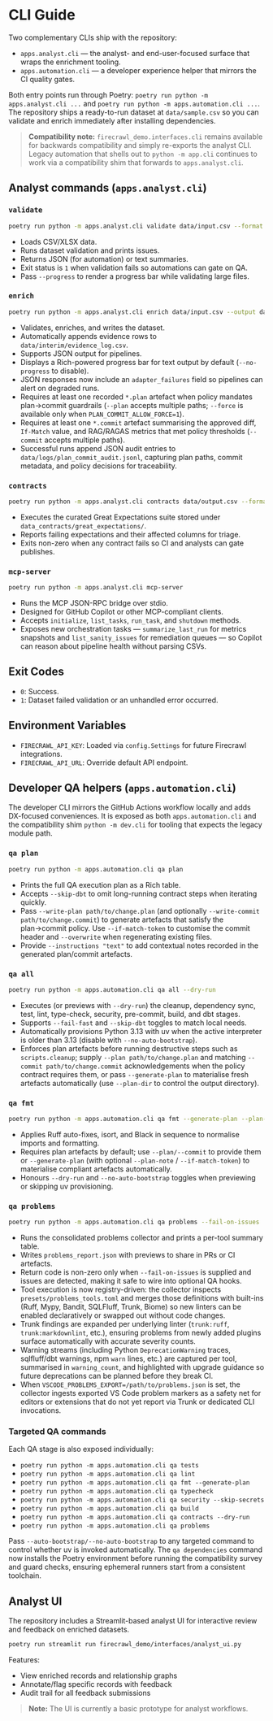 # CLI Guide

Two complementary CLIs ship with the repository:

- `apps.analyst.cli` — the analyst- and end-user-focused surface that wraps the enrichment tooling.
- `apps.automation.cli` — a developer experience helper that mirrors the CI quality gates.

Both entry points run through Poetry: `poetry run python -m apps.analyst.cli ...` and `poetry run python -m apps.automation.cli ...`.
The repository ships a ready-to-run dataset at `data/sample.csv` so you can validate and
enrich immediately after installing dependencies.

> **Compatibility note:** `firecrawl_demo.interfaces.cli` remains available for backwards compatibility and simply re-exports the analyst CLI. Legacy automation that shells out to `python -m app.cli` continues to work via a compatibility shim that forwards to `apps.analyst.cli`.

## Analyst commands (`apps.analyst.cli`)

### `validate`

```bash
poetry run python -m apps.analyst.cli validate data/input.csv --format json
```

- Loads CSV/XLSX data.
- Runs dataset validation and prints issues.
- Returns JSON (for automation) or text summaries.
- Exit status is `1` when validation fails so automations can gate on QA.
- Pass `--progress` to render a progress bar while validating large files.

### `enrich`

```bash
poetry run python -m apps.analyst.cli enrich data/input.csv --output data/output.csv --plan plans/run.plan --commit commits/run.commit --format text
```

- Validates, enriches, and writes the dataset.
- Automatically appends evidence rows to `data/interim/evidence_log.csv`.
- Supports JSON output for pipelines.
- Displays a Rich-powered progress bar for text output by default (`--no-progress` to disable).
- JSON responses now include an `adapter_failures` field so pipelines can alert on degraded runs.
- Requires at least one recorded `*.plan` artefact when policy mandates plan→commit guardrails (`--plan` accepts multiple paths; `--force` is available only when `PLAN_COMMIT_ALLOW_FORCE=1`).
- Requires at least one `*.commit` artefact summarising the approved diff, `If-Match` value, and RAG/RAGAS metrics that met policy thresholds (`--commit` accepts multiple paths).
- Successful runs append JSON audit entries to `data/logs/plan_commit_audit.jsonl`, capturing plan paths, commit metadata, and policy decisions for traceability.

### `contracts`

```bash
poetry run python -m apps.analyst.cli contracts data/output.csv --format json
```

- Executes the curated Great Expectations suite stored under `data_contracts/great_expectations/`.
- Reports failing expectations and their affected columns for triage.
- Exits non-zero when any contract fails so CI and analysts can gate publishes.

### `mcp-server`

```bash
poetry run python -m apps.analyst.cli mcp-server
```

- Runs the MCP JSON-RPC bridge over stdio.
- Designed for GitHub Copilot or other MCP-compliant clients.
- Accepts `initialize`, `list_tasks`, `run_task`, and `shutdown` methods.
- Exposes new orchestration tasks — `summarize_last_run` for metrics snapshots and
  `list_sanity_issues` for remediation queues — so Copilot can reason about pipeline
  health without parsing CSVs.

## Exit Codes

- `0`: Success.
- `1`: Dataset failed validation or an unhandled error occurred.

## Environment Variables

- `FIRECRAWL_API_KEY`: Loaded via `config.Settings` for future Firecrawl integrations.
- `FIRECRAWL_API_URL`: Override default API endpoint.

## Developer QA helpers (`apps.automation.cli`)

The developer CLI mirrors the GitHub Actions workflow locally and adds DX-focused conveniences. It is exposed as both `apps.automation.cli` and the compatibility shim `python -m dev.cli` for tooling that expects the legacy module path.

### `qa plan`

```bash
poetry run python -m apps.automation.cli qa plan
```

- Prints the full QA execution plan as a Rich table.
- Accepts `--skip-dbt` to omit long-running contract steps when iterating quickly.
- Pass `--write-plan path/to/change.plan` (and optionally `--write-commit path/to/change.commit`) to generate artefacts that satisfy the plan→commit policy. Use `--if-match-token` to customise the commit header and `--overwrite` when regenerating existing files.
- Provide `--instructions "text"` to add contextual notes recorded in the generated plan/commit artefacts.

### `qa all`

```bash
poetry run python -m apps.automation.cli qa all --dry-run
```

- Executes (or previews with `--dry-run`) the cleanup, dependency sync, test, lint, type-check, security, pre-commit, build, and dbt stages.
- Supports `--fail-fast` and `--skip-dbt` toggles to match local needs.
- Automatically provisions Python 3.13 with uv when the active interpreter is older than 3.13 (disable with `--no-auto-bootstrap`).
- Enforces plan artefacts before running destructive steps such as `scripts.cleanup`; supply `--plan path/to/change.plan` and matching `--commit path/to/change.commit` acknowledgements when the policy contract requires them, or pass `--generate-plan` to materialise fresh artefacts automatically (use `--plan-dir` to control the output directory).

### `qa fmt`

```bash
poetry run python -m apps.automation.cli qa fmt --generate-plan --plan-dir tmp/plans
```

- Applies Ruff auto-fixes, isort, and Black in sequence to normalise imports and formatting.
- Requires plan artefacts by default; use `--plan/--commit` to provide them or `--generate-plan` (with optional `--plan-note` / `--if-match-token`) to materialise compliant artefacts automatically.
- Honours `--dry-run` and `--no-auto-bootstrap` toggles when previewing or skipping uv provisioning.

### `qa problems`

```bash
poetry run python -m apps.automation.cli qa problems --fail-on-issues
```

- Runs the consolidated problems collector and prints a per-tool summary table.
- Writes `problems_report.json` with previews to share in PRs or CI artefacts.
- Return code is non-zero only when `--fail-on-issues` is supplied and issues are detected, making it safe to wire into optional QA hooks.
- Tool execution is now registry-driven: the collector inspects `presets/problems_tools.toml` and merges those definitions with built-ins (Ruff, Mypy, Bandit, SQLFluff, Trunk, Biome) so new linters can be enabled declaratively or swapped out without code changes.
- Trunk findings are expanded per underlying linter (`trunk:ruff`, `trunk:markdownlint`, etc.), ensuring problems from newly added plugins surface automatically with accurate severity counts.
- Warning streams (including Python `DeprecationWarning` traces, sqlfluff/dbt warnings, npm `warn` lines, etc.) are captured per tool, summarised in `warning_count`, and highlighted with upgrade guidance so future deprecations can be planned before they break CI.
- When `VSCODE_PROBLEMS_EXPORT=/path/to/problems.json` is set, the collector ingests exported VS Code problem markers as a safety net for editors or extensions that do not yet report via Trunk or dedicated CLI invocations.

### Targeted QA commands

Each QA stage is also exposed individually:

- `poetry run python -m apps.automation.cli qa tests`
- `poetry run python -m apps.automation.cli qa lint`
- `poetry run python -m apps.automation.cli qa fmt --generate-plan`
- `poetry run python -m apps.automation.cli qa typecheck`
- `poetry run python -m apps.automation.cli qa security --skip-secrets`
- `poetry run python -m apps.automation.cli qa build`
- `poetry run python -m apps.automation.cli qa contracts --dry-run`
- `poetry run python -m apps.automation.cli qa problems`

Pass `--auto-bootstrap/--no-auto-bootstrap` to any targeted command to control whether uv is invoked automatically. The `qa dependencies` command now installs the Poetry environment before running the compatibility survey and guard checks, ensuring ephemeral runners start from a consistent toolchain.

## Analyst UI

The repository includes a Streamlit-based analyst UI for interactive review and feedback on enriched datasets.

```bash
poetry run streamlit run firecrawl_demo/interfaces/analyst_ui.py
```

Features:

- View enriched records and relationship graphs
- Annotate/flag specific records with feedback
- Audit trail for all feedback submissions

> **Note:** The UI is currently a basic prototype for analyst workflows.
